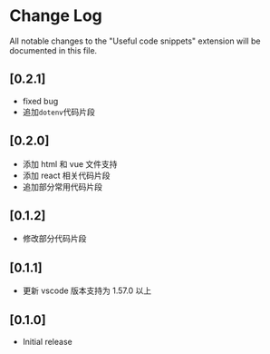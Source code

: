 # Change Log

All notable changes to the "Useful code snippets" extension will be documented in this file.

## [0.2.1]

- fixed bug
- 追加`dotenv`代码片段

## [0.2.0]

- 添加 html 和 vue 文件支持
- 添加 react 相关代码片段
- 追加部分常用代码片段

## [0.1.2]

- 修改部分代码片段

## [0.1.1]

- 更新 vscode 版本支持为 1.57.0 以上

## [0.1.0]

- Initial release
